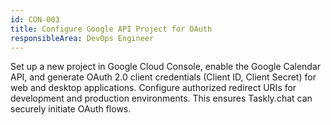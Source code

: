 ```yaml
---
id: CON-003
title: Configure Google API Project for OAuth
responsibleArea: DevOps Engineer
---
```

Set up a new project in Google Cloud Console, enable the Google Calendar API, and generate OAuth 2.0 client credentials (Client ID, Client Secret) for web and desktop applications. Configure authorized redirect URIs for development and production environments. This ensures Taskly.chat can securely initiate OAuth flows.